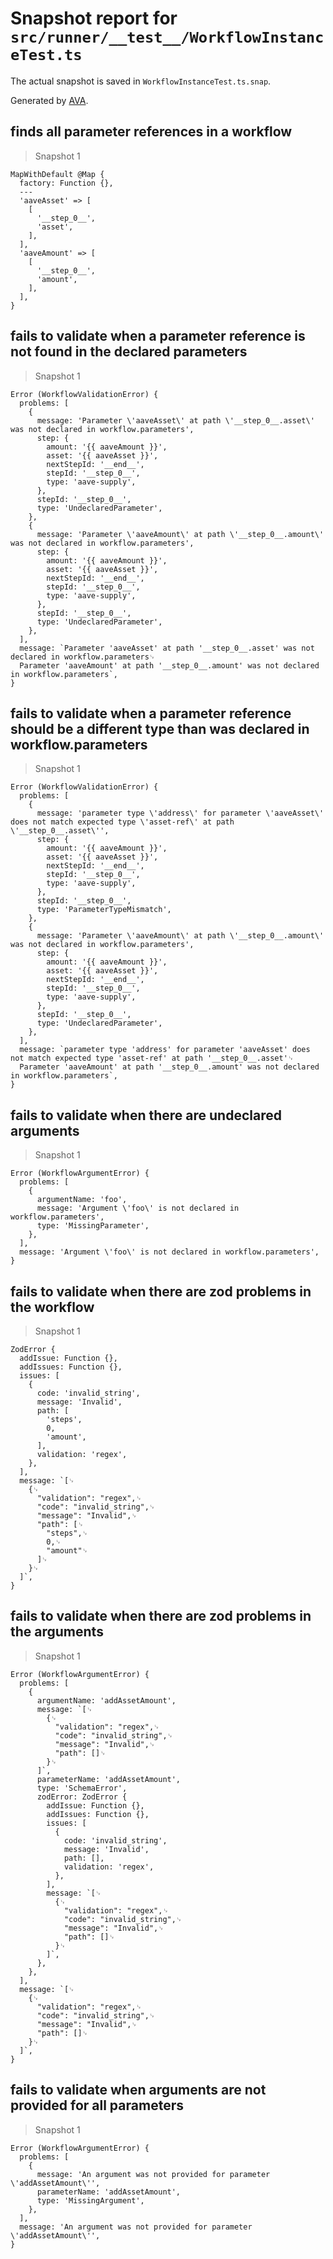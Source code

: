 # Snapshot report for `src/runner/__test__/WorkflowInstanceTest.ts`

The actual snapshot is saved in `WorkflowInstanceTest.ts.snap`.

Generated by [AVA](https://avajs.dev).

## finds all parameter references in a workflow

> Snapshot 1

    MapWithDefault @Map {
      factory: Function {},
      ---
      'aaveAsset' => [
        [
          '__step_0__',
          'asset',
        ],
      ],
      'aaveAmount' => [
        [
          '__step_0__',
          'amount',
        ],
      ],
    }

## fails to validate when a parameter reference is not found in the declared parameters

> Snapshot 1

    Error (WorkflowValidationError) {
      problems: [
        {
          message: 'Parameter \'aaveAsset\' at path \'__step_0__.asset\' was not declared in workflow.parameters',
          step: {
            amount: '{{ aaveAmount }}',
            asset: '{{ aaveAsset }}',
            nextStepId: '__end__',
            stepId: '__step_0__',
            type: 'aave-supply',
          },
          stepId: '__step_0__',
          type: 'UndeclaredParameter',
        },
        {
          message: 'Parameter \'aaveAmount\' at path \'__step_0__.amount\' was not declared in workflow.parameters',
          step: {
            amount: '{{ aaveAmount }}',
            asset: '{{ aaveAsset }}',
            nextStepId: '__end__',
            stepId: '__step_0__',
            type: 'aave-supply',
          },
          stepId: '__step_0__',
          type: 'UndeclaredParameter',
        },
      ],
      message: `Parameter 'aaveAsset' at path '__step_0__.asset' was not declared in workflow.parameters␊
      Parameter 'aaveAmount' at path '__step_0__.amount' was not declared in workflow.parameters`,
    }

## fails to validate when a parameter reference should be a different type than was declared in workflow.parameters

> Snapshot 1

    Error (WorkflowValidationError) {
      problems: [
        {
          message: 'parameter type \'address\' for parameter \'aaveAsset\' does not match expected type \'asset-ref\' at path \'__step_0__.asset\'',
          step: {
            amount: '{{ aaveAmount }}',
            asset: '{{ aaveAsset }}',
            nextStepId: '__end__',
            stepId: '__step_0__',
            type: 'aave-supply',
          },
          stepId: '__step_0__',
          type: 'ParameterTypeMismatch',
        },
        {
          message: 'Parameter \'aaveAmount\' at path \'__step_0__.amount\' was not declared in workflow.parameters',
          step: {
            amount: '{{ aaveAmount }}',
            asset: '{{ aaveAsset }}',
            nextStepId: '__end__',
            stepId: '__step_0__',
            type: 'aave-supply',
          },
          stepId: '__step_0__',
          type: 'UndeclaredParameter',
        },
      ],
      message: `parameter type 'address' for parameter 'aaveAsset' does not match expected type 'asset-ref' at path '__step_0__.asset'␊
      Parameter 'aaveAmount' at path '__step_0__.amount' was not declared in workflow.parameters`,
    }

## fails to validate when there are undeclared arguments

> Snapshot 1

    Error (WorkflowArgumentError) {
      problems: [
        {
          argumentName: 'foo',
          message: 'Argument \'foo\' is not declared in workflow.parameters',
          type: 'MissingParameter',
        },
      ],
      message: 'Argument \'foo\' is not declared in workflow.parameters',
    }

## fails to validate when there are zod problems in the workflow

> Snapshot 1

    ZodError {
      addIssue: Function {},
      addIssues: Function {},
      issues: [
        {
          code: 'invalid_string',
          message: 'Invalid',
          path: [
            'steps',
            0,
            'amount',
          ],
          validation: 'regex',
        },
      ],
      message: `[␊
        {␊
          "validation": "regex",␊
          "code": "invalid_string",␊
          "message": "Invalid",␊
          "path": [␊
            "steps",␊
            0,␊
            "amount"␊
          ]␊
        }␊
      ]`,
    }

## fails to validate when there are zod problems in the arguments

> Snapshot 1

    Error (WorkflowArgumentError) {
      problems: [
        {
          argumentName: 'addAssetAmount',
          message: `[␊
            {␊
              "validation": "regex",␊
              "code": "invalid_string",␊
              "message": "Invalid",␊
              "path": []␊
            }␊
          ]`,
          parameterName: 'addAssetAmount',
          type: 'SchemaError',
          zodError: ZodError {
            addIssue: Function {},
            addIssues: Function {},
            issues: [
              {
                code: 'invalid_string',
                message: 'Invalid',
                path: [],
                validation: 'regex',
              },
            ],
            message: `[␊
              {␊
                "validation": "regex",␊
                "code": "invalid_string",␊
                "message": "Invalid",␊
                "path": []␊
              }␊
            ]`,
          },
        },
      ],
      message: `[␊
        {␊
          "validation": "regex",␊
          "code": "invalid_string",␊
          "message": "Invalid",␊
          "path": []␊
        }␊
      ]`,
    }

## fails to validate when arguments are not provided for all parameters

> Snapshot 1

    Error (WorkflowArgumentError) {
      problems: [
        {
          message: 'An argument was not provided for parameter \'addAssetAmount\'',
          parameterName: 'addAssetAmount',
          type: 'MissingArgument',
        },
      ],
      message: 'An argument was not provided for parameter \'addAssetAmount\'',
    }
